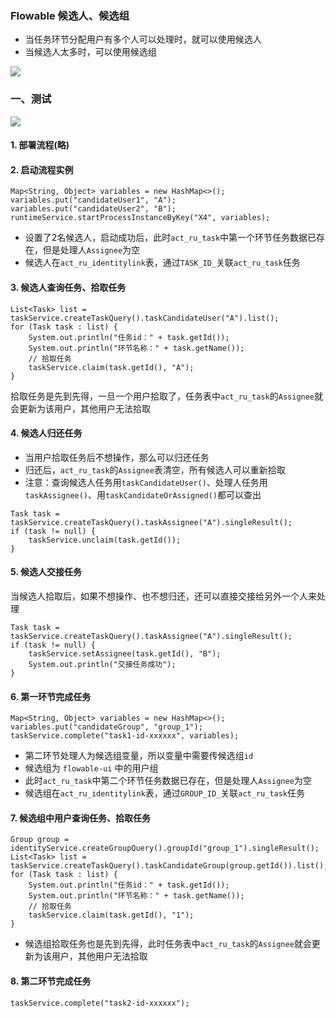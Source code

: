 ###  Flowable 候选人、候选组
* 当任务环节分配用户有多个人可以处理时，就可以使用候选人
* 当候选人太多时，可以使用候选组

![](https://fgq233.github.io/imgs/workflow/flow06.png)

### 一、测试
![](https://fgq233.github.io/imgs/workflow/flow07.png)

#### 1. 部署流程(略)
#### 2. 启动流程实例
```
Map<String, Object> variables = new HashMap<>();
variables.put("candidateUser1", "A");
variables.put("candidateUser2", "B");
runtimeService.startProcessInstanceByKey("X4", variables);
```

* 设置了2名候选人，启动成功后，此时`act_ru_task`中第一个环节任务数据已存在，但是处理人`Assignee`为空
* 候选人在`act_ru_identitylink`表，通过`TASK_ID_`关联`act_ru_task`任务 

#### 3. 候选人查询任务、拾取任务
```
List<Task> list = taskService.createTaskQuery().taskCandidateUser("A").list();
for (Task task : list) {
    System.out.println("任务id：" + task.getId());
    System.out.println("环节名称：" + task.getName());
    // 拾取任务
    taskService.claim(task.getId(), "A");
}
```

拾取任务是先到先得，一旦一个用户拾取了，任务表中`act_ru_task`的`Assignee`就会更新为该用户，其他用户无法拾取

#### 4. 候选人归还任务
* 当用户拾取任务后不想操作，那么可以归还任务
* 归还后，`act_ru_task`的`Assignee`表清空，所有候选人可以重新拾取
* 注意：查询候选人任务用`taskCandidateUser()`、处理人任务用`taskAssignee()`、用`taskCandidateOrAssigned()`都可以查出

```
Task task = taskService.createTaskQuery().taskAssignee("A").singleResult();
if (task != null) {
    taskService.unclaim(task.getId());
}
```


#### 5. 候选人交接任务
当候选人拾取后，如果不想操作、也不想归还，还可以直接交接给另外一个人来处理

```
Task task = taskService.createTaskQuery().taskAssignee("A").singleResult();
if (task != null) {
    taskService.setAssignee(task.getId(), "B");
    System.out.println("交接任务成功");
}
```

#### 6. 第一环节完成任务
```
Map<String, Object> variables = new HashMap<>();
variables.put("candidateGroup", "group_1");
taskService.complete("task1-id-xxxxxx", variables);
```

* 第二环节处理人为候选组变量，所以变量中需要传候选组`id`
* 候选组为 `flowable-ui` 中的用户组
* 此时`act_ru_task`中第二个环节任务数据已存在，但是处理人`Assignee`为空
* 候选组在`act_ru_identitylink`表，通过`GROUP_ID_`关联`act_ru_task`任务 


#### 7. 候选组中用户查询任务、拾取任务
```
Group group = identityService.createGroupQuery().groupId("group_1").singleResult();
List<Task> list = taskService.createTaskQuery().taskCandidateGroup(group.getId()).list();
for (Task task : list) {
    System.out.println("任务id：" + task.getId());
    System.out.println("环节名称：" + task.getName());
    // 拾取任务
    taskService.claim(task.getId(), "1");
}
```

* 候选组拾取任务也是先到先得，此时任务表中`act_ru_task`的`Assignee`就会更新为该用户，其他用户无法拾取

#### 8. 第二环节完成任务
```
taskService.complete("task2-id-xxxxxx");
```
